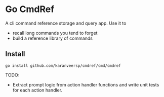 # Go CmdRef

A cli command reference storage and query app. Use it to

- recall long commands you tend to forget
- build a reference library of commands



## Install

```
go install github.com/karanveersp/cmdref/cmd/cmdref
```

TODO:

- Extract prompt logic from action handler functions and write unit tests for each action handler.
